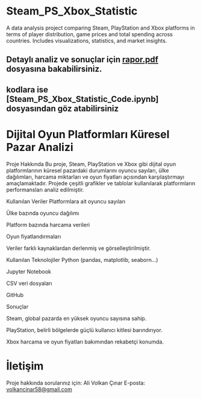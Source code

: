 # Steam_PS_Xbox_Statistic
A data analysis project comparing Steam, PlayStation and Xbox platforms in terms of player distribution, game prices and total spending across countries. Includes visualizations, statistics, and market insights.

## Detaylı analiz ve sonuçlar için [rapor.pdf](docs/rapor.pdf) dosyasına bakabilirsiniz.

## kodlara ise [Steam_PS_Xbox_Statistic_Code.ipynb] dosyasından göz atabilirsiniz 

# Dijital Oyun Platformları Küresel Pazar Analizi
Proje Hakkında
Bu proje, Steam, PlayStation ve Xbox gibi dijital oyun platformlarının küresel pazardaki durumlarını oyuncu sayıları, ülke dağılımları, harcama miktarları ve oyun fiyatları açısından karşılaştırmayı amaçlamaktadır. Projede çeşitli grafikler ve tablolar kullanılarak platformların performansları analiz edilmiştir.

Kullanılan Veriler
Platformlara ait oyuncu sayıları

Ülke bazında oyuncu dağılımı

Platform bazında harcama verileri

Oyun fiyatlandırmaları

Veriler farklı kaynaklardan derlenmiş ve görselleştirilmiştir.

Kullanılan Teknolojiler
Python (pandas, matplotlib, seaborn...)

Jupyter Notebook

CSV veri dosyaları

GitHub

Sonuçlar

Steam, global pazarda en yüksek oyuncu sayısına sahip.

PlayStation, belirli bölgelerde güçlü kullanıcı kitlesi barındırıyor.

Xbox harcama ve oyun fiyatları bakımından rekabetçi konumda.


# İletişim
Proje hakkında sorularınız için:
Ali Volkan Çınar
E-posta: volkancinar58@gmail.com
